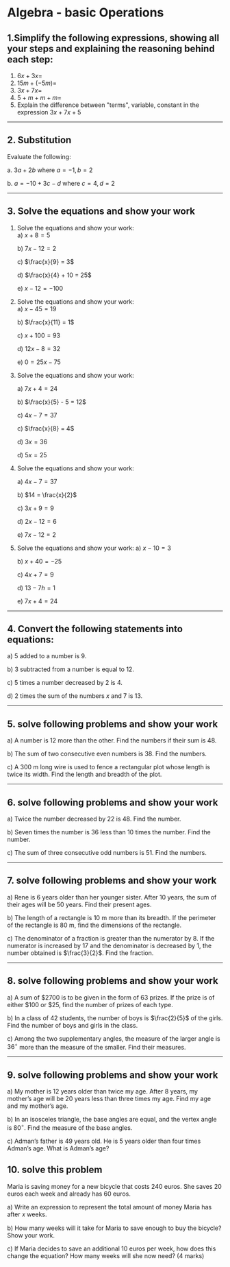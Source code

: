 # Algebra - basic Operations 

## 1.Simplify the following expressions, showing all your steps and explaining the reasoning behind each step:

1. $6x + 3x =$  
2. $15m + (-5m) =$  
3. $3x + 7x =$  
4. $5 + m + m + m =$  
5. Explain the difference between "terms", variable, constant in the expression $3x + 7x + 5$  

---

## 2. Substitution

Evaluate the following:

a. $3a + 2b$ where $a = -1, b = 2$  

b. $a = -10 + 3c - d$ where $c = 4, d = 2$


---

## 3. Solve the equations and show your work 

1. Solve the equations and show your work:  
   a) $x + 8 = 5$
   
   b) $7x - 12 = 2$
   
   c) $\frac{x}{9} = 3$
   
   d) $\frac{x}{4} + 10 = 25$
   
   e) $x - 12 = -100$

3. Solve the equations and show your work:  
   a) $x - 45 = 19$
   
   b) $\frac{x}{11} = 1$
   
   c) $x + 100 = 93$
   
   d) $12x - 8 = 32$
   
   e) $0 = 25x - 75$     

2. Solve the equations and show your work:
        
   a) $7x + 4 = 24$
   
   b) $\frac{x}{5} - 5 = 12$
   
   c) $4x - 7 = 37$
   
   c) $\frac{x}{8} = 4$
   
   d) $3x = 36$
   
   d) $5x = 25$
   
2. Solve the equations and show your work:
   
   a) $4x - 7 = 37$
   
   b) $14 = \frac{x}{2}$
   
   c) $3x + 9 = 9$
   
   d) $2x - 12 = 6$
   
   e) $7x - 12 = 2$     

4. Solve the equations and show your work:
   a) $x - 10 = 3$
   
   b) $x + 40 = -25$
   
   c) $4x + 7 = 9$
   
   d) $13 - 7h = 1$
   
   e) $7x + 4 = 24$         


---

## 4. Convert the following statements into equations:

a) 5 added to a number is 9.  

b) 3 subtracted from a number is equal to 12.  

c) 5 times a number decreased by 2 is 4.  

d) 2 times the sum of the numbers $x$ and 7 is 13.  

---

## 5. solve following problems and show your work 

a)  A number is 12 more than the other. Find the numbers if their sum is 48.

b)  The sum of two consecutive even numbers is 38. Find the numbers.

c) A 300 m long wire is used to fence a rectangular plot whose length is twice its width. Find the length and breadth of the plot.

---

## 6. solve following problems and show your work 

a)  Twice the number decreased by 22 is 48. Find the number.

b)  Seven times the number is 36 less than 10 times the number. Find the number.

c) The sum of three consecutive odd numbers is 51. Find the numbers.

---
## 7. solve following problems and show your work  

a) Rene is 6 years older than her younger sister. After 10 years, the sum of their ages will be 50 years. Find their present ages.

b) The length of a rectangle is 10 m more than its breadth. If the perimeter of the rectangle is 80 m, find the dimensions of the rectangle.

c) The denominator of a fraction is greater than the numerator by 8. If the numerator is increased by 17 and the denominator is decreased by 1, the number obtained is $\frac{3}{2}$. Find the fraction.


---
## 8. solve following problems and show your work 
a) A sum of \$2700 is to be given in the form of 63 prizes. If the prize is of either \$100 or \$25, find the number of prizes of each type.

b) In a class of 42 students, the number of boys is $\frac{2}{5}$ of the girls. Find the number of boys and girls in the class.

c) Among the two supplementary angles, the measure of the larger angle is $36^\circ$ more than the measure of the smaller. Find their measures.

---
## 9. solve following problems and show your work 
a) My mother is 12 years older than twice my age. After 8 years, my mother’s age will be 20 years less than three times my age. Find my age and my mother’s age.

b) In an isosceles triangle, the base angles are equal, and the vertex angle is $80^\circ$. Find the measure of the base angles.

c) Adman’s father is 49 years old. He is 5 years older than four times Adman’s age. What is Adman’s age?

## 10. solve this problem 

Maria is saving money for a new bicycle that costs 240 euros. She saves 20 euros each week and already has 60 euros.

a) Write an expression to represent the total amount of money Maria has after 𝑥 weeks. 

b) How many weeks will it take for Maria to save enough to buy the bicycle? Show your work. 

c) If Maria decides to save an additional 10 euros per week, how does this change the equation? How many weeks will she now need? (4 marks)




